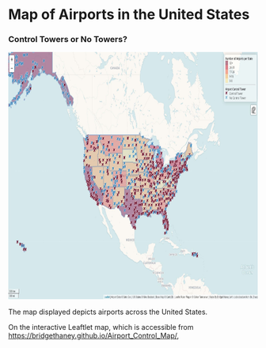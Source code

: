 # Map of Airports in the United States


### Control Towers or No Towers?

<img src="img/airport_map.JPG" width="800" height="500">

The map displayed depicts airports across the United States. 

On the interactive Leaftlet map, which is accessible from https://bridgethaney.github.io/Airport_Control_Map/, 
